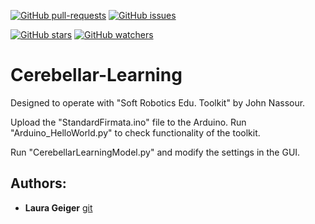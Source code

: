 [![GitHub pull-requests](https://img.shields.io/github/issues-pr/Nico-Curti/plasticity.svg?style=plastic)](https://github.com/LauraGeiger/Cerebellar-Learning/pulls)
[![GitHub issues](https://img.shields.io/github/issues/Nico-Curti/plasticity.svg?style=plastic)](https://github.com/LauraGeiger/Cerebellar-Learning/issues)

[![GitHub stars](https://img.shields.io/github/stars/LauraGeiger/Cerebellar-Learning.svg?label=Stars&style=social)](https://github.com/LauraGeiger/Cerebellar-Learning/stargazers)
[![GitHub watchers](https://img.shields.io/github/watchers/LauraGeiger/Cerebellar-Learning.svg?label=Watch&style=social)](https://github.com/LauraGeiger/Cerebellar-Learning/watchers)

# Cerebellar-Learning

Designed to operate with "Soft Robotics Edu. Toolkit" by John Nassour.

Upload the "StandardFirmata.ino" file to the Arduino.
Run "Arduino_HelloWorld.py" to check functionality of the toolkit.

Run "CerebellarLearningModel.py" and modify the settings in the GUI.

## Authors: 
* **Laura Geiger** [git](https://github.com/LauraGeiger)